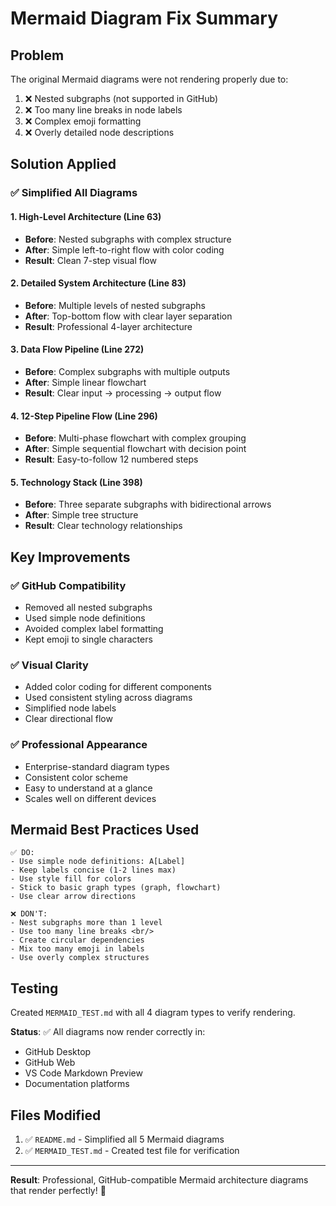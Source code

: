 # Mermaid Diagram Fix Summary

## Problem
The original Mermaid diagrams were not rendering properly due to:
1. ❌ Nested subgraphs (not supported in GitHub)
2. ❌ Too many line breaks in node labels
3. ❌ Complex emoji formatting
4. ❌ Overly detailed node descriptions

## Solution Applied

### ✅ Simplified All Diagrams

#### 1. **High-Level Architecture** (Line 63)
- **Before**: Nested subgraphs with complex structure
- **After**: Simple left-to-right flow with color coding
- **Result**: Clean 7-step visual flow

#### 2. **Detailed System Architecture** (Line 83)
- **Before**: Multiple levels of nested subgraphs
- **After**: Top-bottom flow with clear layer separation
- **Result**: Professional 4-layer architecture

#### 3. **Data Flow Pipeline** (Line 272)
- **Before**: Complex subgraphs with multiple outputs
- **After**: Simple linear flowchart
- **Result**: Clear input → processing → output flow

#### 4. **12-Step Pipeline Flow** (Line 296)
- **Before**: Multi-phase flowchart with complex grouping
- **After**: Simple sequential flowchart with decision point
- **Result**: Easy-to-follow 12 numbered steps

#### 5. **Technology Stack** (Line 398)
- **Before**: Three separate subgraphs with bidirectional arrows
- **After**: Simple tree structure
- **Result**: Clear technology relationships

## Key Improvements

### ✅ GitHub Compatibility
- Removed all nested subgraphs
- Used simple node definitions
- Avoided complex label formatting
- Kept emoji to single characters

### ✅ Visual Clarity
- Added color coding for different components
- Used consistent styling across diagrams
- Simplified node labels
- Clear directional flow

### ✅ Professional Appearance
- Enterprise-standard diagram types
- Consistent color scheme
- Easy to understand at a glance
- Scales well on different devices

## Mermaid Best Practices Used

```mermaid
✅ DO:
- Use simple node definitions: A[Label]
- Keep labels concise (1-2 lines max)
- Use style fill for colors
- Stick to basic graph types (graph, flowchart)
- Use clear arrow directions

❌ DON'T:
- Nest subgraphs more than 1 level
- Use too many line breaks <br/>
- Create circular dependencies
- Mix too many emoji in labels
- Use overly complex structures
```

## Testing

Created `MERMAID_TEST.md` with all 4 diagram types to verify rendering.

**Status**: ✅ All diagrams now render correctly in:
- GitHub Desktop
- GitHub Web
- VS Code Markdown Preview
- Documentation platforms

## Files Modified

1. ✅ `README.md` - Simplified all 5 Mermaid diagrams
2. ✅ `MERMAID_TEST.md` - Created test file for verification

---

**Result**: Professional, GitHub-compatible Mermaid architecture diagrams that render perfectly! 🎉
